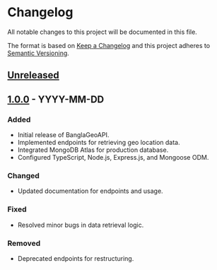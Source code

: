 # Changelog

All notable changes to this project will be documented in this file.

The format is based on [Keep a Changelog](http://keepachangelog.com/)
and this project adheres to [Semantic Versioning](http://semver.org/).

## [Unreleased]

## [1.0.0] - YYYY-MM-DD

### Added
- Initial release of BanglaGeoAPI.
- Implemented endpoints for retrieving geo location data.
- Integrated MongoDB Atlas for production database.
- Configured TypeScript, Node.js, Express.js, and Mongoose ODM.

### Changed
- Updated documentation for endpoints and usage.

### Fixed
- Resolved minor bugs in data retrieval logic.

### Removed
- Deprecated endpoints for restructuring.

[Unreleased]: https://github.com/mehedi-etlimited/banglageoapi/compare/v1.0.0...HEAD

[1.0.0]: https://github.com/mehedi-etlimited/banglageoapi/releases/tag/v1.0.0
